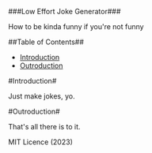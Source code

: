 ###Low Effort Joke Generator###

How to be kinda funny if you're not funny

##Table of Contents##

+ [Introduction](#Introduction)
+ [Outroduction](#Outroduction)

#Introduction#

Just make jokes, yo.

#Outroduction#

That's all there is to it.

MIT Licence (2023)